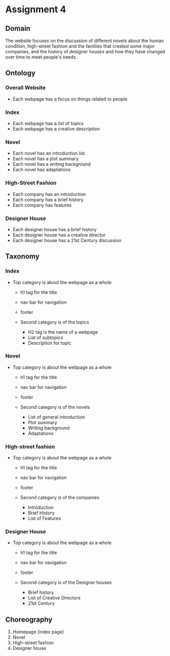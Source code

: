 # Assignment 4

## Domain
The website focuses on the discussion of different novels about the human condition, high-street fashion and the families that created some major companies, and the history of designer houses and how they have changed over time to meet people's needs.

## Ontology
### Overall Website
- Each webpage has a focus on things related to people 
### Index
- Each webpage has a list of topics
- Each webpage has a creative description
### Novel
- Each novel has an introduction list
- Each novel has a plot summary
- Each novel has a writing background
- Each novel has adaptations
### High-Street Fashion
- Each company has an introduction
- Each company has a brief history
- Each company has features
### Designer House
- Each designer house has a brief history
- Each designer house has a creative director
- Each designer house has a 21st Century discussion

## Taxonomy 
### Index
- Top category is about the webpage as a whole
	- h1 tag for the title
	- nav bar for navigation
	- footer

	- Second category is of the topics
		- H2 tag is the name of a webpage
		- List of subtopics
		- Description for topic

### Novel
- Top category is about the webpage as a whole
	- h1 tag for the title
	- nav bar for navigation
	- footer

	- Second category is of the novels
		- List of general introduction
		- Plot summary
		- Writing background
		- Adaptations

### High-street fashion
- Top category is about the webpage as a whole
	- h1 tag for the title
	- nav bar for navigation
	- footer

	- Second category is of the companies
		- Introduction
		- Brief History
		- List of Features

### Designer House
- Top category is about the webpage as a whole
	- h1 tag for the title
	- nav bar for navigation
	- footer

	- Second category is of the Designer houses
		- Brief history
		- List of Creative Directors
		- 21st Century

## Choreography
1. Homepage (index page)
2. Novel
3. High-street fashion
4. Designer house
